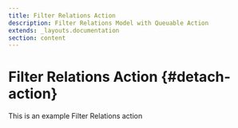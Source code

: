 ```yaml
---
title: Filter Relations Action
description: Filter Relations Model with Queuable Action
extends: _layouts.documentation
section: content
---
```

# Filter Relations Action {#detach-action}

This is an example Filter Relations action
